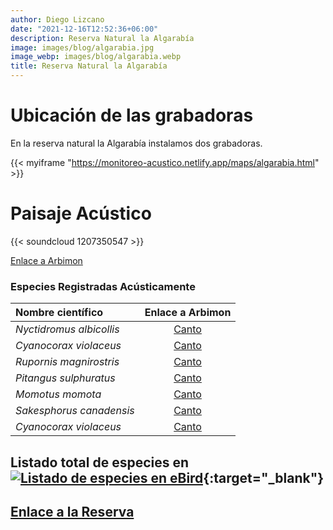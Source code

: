 ```yaml
---
author: Diego Lizcano
date: "2021-12-16T12:52:36+06:00"
description: Reserva Natural la Algarabía
image: images/blog/algarabia.jpg
image_webp: images/blog/algarabia.webp
title: Reserva Natural la Algarabía
---
```


# Ubicación de las grabadoras


En la reserva natural la Algarabía instalamos dos grabadoras.

{{< myiframe "https://monitoreo-acustico.netlify.app/maps/algarabia.html" >}}



# Paisaje Acústico

{{< soundcloud 1207350547 >}}


[Enlace a Arbimon](https://arbimon.rfcx.org/project/destinos-awake/visualizer/rec/44505409)



### Especies Registradas Acústicamente


|__Nombre científico__| Enlace a Arbimon|
| :---        |     :----:   |
|_Nyctidromus albicollis_|	 	[Canto](	https://arbimon.rfcx.org/project/destinos-awake/visualizer/rec/44556492	)	|
|_Cyanocorax violaceus_|	 	[Canto](	https://arbimon.rfcx.org/project/destinos-awake/visualizer/rec/44518388	)	|
|_Rupornis magnirostris_|	 	[Canto](	https://arbimon.rfcx.org/project/destinos-awake/visualizer/rec/44064845	)	|
|_Pitangus sulphuratus_|	 	[Canto](	https://arbimon.rfcx.org/project/destinos-awake/visualizer/rec/44102225	)	|
|_Momotus momota_|	 	[Canto](	https://arbimon.rfcx.org/project/destinos-awake/visualizer/rec/44111852	)	|
|_Sakesphorus canadensis_|	 	[Canto](	https://arbimon.rfcx.org/project/destinos-awake/visualizer/rec/44084246	)	|
|_Cyanocorax violaceus_|	 	[Canto](	https://arbimon.rfcx.org/project/destinos-awake/visualizer/rec/44065294	)	|




## Listado total de especies en[![Listado de especies en eBird](/images/blog/Logo_ebird.png "Reserva-la Algarabia")](https://ebird.org/colombia/checklist/S101802948){:target="_blank"}



## [Enlace a la Reserva](https://www.facebook.com/reservanaturalalgarabia)




